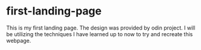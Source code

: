 # first-landing-page
This is my first landing page. The design was provided by odin project. I will be utilizing the techniques I have learned up to now to try and recreate this webpage. 

